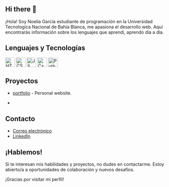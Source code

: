 ## Hi there 👋

¡Hola! Soy Noelia García estudiante de programación en la Universidad Tecnologica Nacional de Bahía Blanca, me apasiona el desarrollo web. Aquí encontrarás información sobre los lenguajes que aprendi, aprendo día a día.

## Lenguajes y Tecnologías

<img src="https://img.shields.io/badge/HTML-8A2BE2" alt="HTML"  height="30"> 
<img src="https://img.shields.io/badge/CSS-8A2BE2" alt="CSS"  height="30"> 
<img src="https://img.shields.io/badge/JavaScript-8A2BE2" alt="JS"  height="30"> 
<img src="https://img.shields.io/badge/C++-8A2BE2" alt="C++"  height="30"> 
<img src="https://img.shields.io/badge/Dialogflow-8A2BE2" alt="Python"  height="30">


## Proyectos

-  [portfolio](https://nicolas-andreis.github.io/portfolio/) - Personal website.

-  
## Contacto

- [Correo electrónico](mailto:noeeegarcia@gmail.com) 
- [LinkedIn](https://www.linkedin.com/in/noelia-garc%C3%ADa/)


## ¡Hablemos!

Si te interesan mis habilidades y proyectos, no dudes en contactarme. Estoy abierto/a a oportunidades de colaboración y nuevos desafíos.

¡Gracias por visitar mi perfil!
